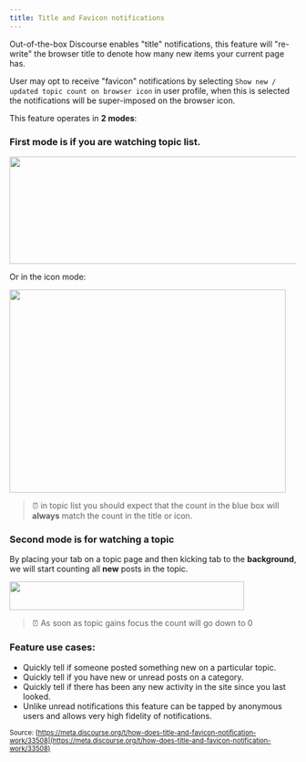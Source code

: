 ```yaml
---
title: Title and Favicon notifications
---
```


Out-of-the-box Discourse enables "title" notifications, this feature will "re-write" the browser title to denote how many new items your current page has. 

User may opt to receive "favicon" notifications by selecting  `Show new / updated topic count on browser icon` in user profile, when this is selected the notifications will be super-imposed on the browser icon. 

This feature operates in **2 modes**:

### First mode is if you are watching **topic list**.

<img src="//discourse-meta.s3-us-west-1.amazonaws.com/original/3X/5/1/5163343e374b513bee20aa392141ac8842b7cca4.png" width="690" height="188">

Or in the icon mode:

<img src="//discourse-meta.s3-us-west-1.amazonaws.com/original/3X/5/4/54af22b9b3f7ab3a78f7452f5e3b5bf59fc9eb69.png" width="485" height="356">

> :alarm_clock: in topic list you should expect that the count in the blue box will **always** match the count in the title or icon. 

### Second mode is for watching a topic

By placing your tab on a topic page and then kicking tab to the **background**, we will start counting all **new** posts in the topic. 

<img src="//discourse-meta.s3-us-west-1.amazonaws.com/original/3X/e/d/ed412ec10ca94defba4015752f01625c6c016e14.png" width="412" height="50">

> :alarm_clock: As soon as topic gains focus the count will go down to 0

### Feature use cases:

- Quickly tell if someone posted something new on a particular topic.
- Quickly tell if you have new or unread posts on a category.
- Quickly tell if there has been any new activity in the site since you last looked. 
- Unlike unread notifications this feature can be tapped by anonymous users and allows very high fidelity of notifications.

<small class="documentation-source">Source: [https://meta.discourse.org/t/how-does-title-and-favicon-notification-work/33508](https://meta.discourse.org/t/how-does-title-and-favicon-notification-work/33508)</small>
